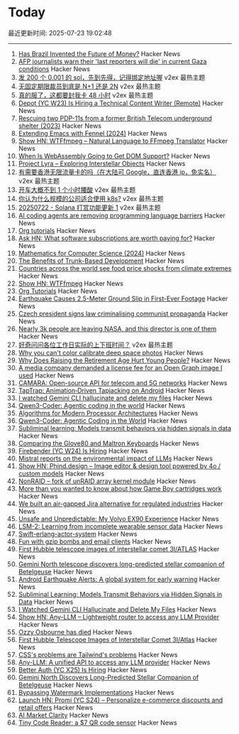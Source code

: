 # Today

最近更新时间: 2025-07-23 19:02:48

--- 
1. [Has Brazil Invented the Future of Money?](https://paulkrugman.substack.com/p/has-brazil-invented-the-future-of) Hacker News
2. [AFP journalists warn their 'last reporters will die' in current Gaza conditions](https://apnews.com/article/gaza-hunger-journalists-food-afp-32c19db56ddf9f3e6a847c76a676c7c9) Hacker News
3. [发 200 个 0.001 的 sol，先到先得，记得绑定地址喔](https://www.v2ex.com/t/1147109) v2ex 最热主题
4. [无固定期限裁员到底是 N+1 还是 2N](https://www.v2ex.com/t/1147098) v2ex 最热主题
5. [真的服了，这都要封我卡 48 小时](https://www.v2ex.com/t/1147033) v2ex 最热主题
6. [Depot (YC W23) Is Hiring a Technical Content Writer (Remote)](https://www.ycombinator.com/companies/depot/jobs/BzrfAzP-technical-content-writer) Hacker News
7. [Rescuing two PDP-11s from a former British Telecom underground shelter (2023)](https://forum.vcfed.org/index.php?threads/rescuing-two-pdp-11-systems-in-uk-from-a-former-big-british-telecom-underground-shelter-in-central-london.1244723/page-2) Hacker News
8. [Extending Emacs with Fennel (2024)](https://andreyor.st/posts/2024-12-20-extending-emacs-with-fennel/) Hacker News
9. [Show HN: WTFfmpeg – Natural Language to FFmpeg Translator](https://github.com/scottvr/wtffmpeg) Hacker News
10. [When Is WebAssembly Going to Get DOM Support?](https://queue.acm.org/detail.cfm?id=3746174) Hacker News
11. [Project Lyra – Exploring Interstellar Objects](https://i4is.org/what-we-do/technical/project-lyra/) Hacker News
12. [有需要香港无限流量卡的吗（在大陆可 Google，直连香港 ip，免实名）](https://www.v2ex.com/t/1147071) v2ex 最热主题
13. [开车大概不到 1 个小时腰酸](https://www.v2ex.com/t/1147023) v2ex 最热主题
14. [你认为什么规模的公司适合使用 k8s?](https://www.v2ex.com/t/1147021) v2ex 最热主题
15. [20250722 - Solana 打赏功能更新 1](https://www.v2ex.com/t/1147010) v2ex 最热主题
16. [AI coding agents are removing programming language barriers](https://railsatscale.com/2025-07-19-ai-coding-agents-are-removing-programming-language-barriers/) Hacker News
17. [Org tutorials](https://orgmode.org/worg/org-tutorials/index.html) Hacker News
18. [Ask HN: What software subscriptions are worth paying for?](https://news.ycombinator.com/item?id=44655866) Hacker News
19. [Mathematics for Computer Science (2024)](https://ocw.mit.edu/courses/6-1200j-mathematics-for-computer-science-spring-2024/) Hacker News
20. [The Benefits of Trunk-Based Development](https://thinkinglabs.io/articles/2025/07/21/on-the-benefits-of-trunk-based-development.html) Hacker News
21. [Countries across the world see food price shocks from climate extremes](https://www.bsc.es/news/bsc-news/countries-across-the-world-see-food-price-shocks-climate-extremes-research-involving-bsc-shows) Hacker News
22. [Show HN: WTFfmpeg](https://github.com/scottvr/wtffmpeg) Hacker News
23. [Org Tutorials](https://orgmode.org/worg/org-tutorials/index.html) Hacker News
24. [Earthquake Causes 2.5-Meter Ground Slip in First-Ever Footage](https://www.vice.com/en/article/earthquake-causes-2-5-meter-ground-slip-in-first-ever-footage/) Hacker News
25. [Czech president signs law criminalising communist propaganda](https://www.euractiv.com/section/politics/news/czech-president-signs-law-criminalising-communist-propaganda/) Hacker News
26. [Nearly 3k people are leaving NASA, and this director is one of them](https://arstechnica.com/space/2025/07/the-director-of-nasas-largest-science-center-is-leaving-government/) Hacker News
27. [好奇问问各位工作日实际的上下班时间？](https://www.v2ex.com/t/1147024) v2ex 最热主题
28. [Why you can't color calibrate deep space photos](https://maurycyz.com/misc/cc/) Hacker News
29. [Why Does Raising the Retirement Age Hurt Young People?](https://www.governance.fyi/p/why-does-raising-the-retirement-age) Hacker News
30. [A media company demanded a license fee for an Open Graph image I used](https://alistairshepherd.uk/writing/open-graph-licensing/) Hacker News
31. [CAMARA: Open-source API for telecom and 5G networks](https://www.gsma.com/solutions-and-impact/technologies/networks/operator-platform-hp/camara-2/) Hacker News
32. [TapTrap: Animation‑Driven Tapjacking on Android](https://taptrap.click/) Hacker News
33. [I watched Gemini CLI hallucinate and delete my files](https://anuraag2601.github.io/gemini_cli_disaster.html) Hacker News
34. [Qwen3-Coder: Agentic coding in the world](https://qwenlm.github.io/blog/qwen3-coder/) Hacker News
35. [Algorithms for Modern Processor Architectures](https://lemire.github.io/talks/2025/sea/sea2025.html) Hacker News
36. [Qwen3-Coder: Agentic Coding in the World](https://qwenlm.github.io/blog/qwen3-coder/) Hacker News
37. [Subliminal learning: Models transmit behaviors via hidden signals in data](https://alignment.anthropic.com/2025/subliminal-learning/) Hacker News
38. [Comparing the Glove80 and Maltron Keyboards](https://tratt.net/laurie/blog/2025/comparing_the_glove80_and_maltron_keyboards.html) Hacker News
39. [Firebender (YC W24) Is Hiring](https://www.ycombinator.com/companies/firebender/jobs/yisDXr5-founding-engineer-generalist) Hacker News
40. [Mistral reports on the environmental impact of LLMs](https://mistral.ai/news/our-contribution-to-a-global-environmental-standard-for-ai) Hacker News
41. [Show HN: Phind.design – Image editor & design tool powered by 4o / custom models](https://phind.design) Hacker News
42. [NonRAID – fork of unRAID array kernel module](https://github.com/qvr/nonraid) Hacker News
43. [More than you wanted to know about how Game Boy cartridges work](https://abc.decontextualize.com/more-than-you-wanted-to-know/) Hacker News
44. [We built an air-gapped Jira alternative for regulated industries](https://plane.so/blog/everything-you-need-to-know-about-plane-air-gapped) Hacker News
45. [Unsafe and Unpredictable: My Volvo EX90 Experience](https://www.myvolvoex90.com/) Hacker News
46. [LSM-2: Learning from incomplete wearable sensor data](https://research.google/blog/lsm-2-learning-from-incomplete-wearable-sensor-data/) Hacker News
47. [Swift-erlang-actor-system](https://forums.swift.org/t/introducing-swift-erlang-actor-system/81248) Hacker News
48. [Fun with gzip bombs and email clients](https://www.grepular.com/Fun_with_Gzip_Bombs_and_Email_Clients) Hacker News
49. [First Hubble telescope images of interstellar comet 3I/ATLAS](https://bsky.app/profile/astrafoxen.bsky.social/post/3luiwnar3j22o) Hacker News
50. [Gemini North telescope discovers long-predicted stellar companion of Betelgeuse](https://www.science.org/content/article/betelgeuse-s-long-predicted-stellar-companion-may-have-been-found-last) Hacker News
51. [Android Earthquake Alerts: A global system for early warning](https://research.google/blog/android-earthquake-alerts-a-global-system-for-early-warning/) Hacker News
52. [Subliminal Learning: Models Transmit Behaviors via Hidden Signals in Data](https://alignment.anthropic.com/2025/subliminal-learning/) Hacker News
53. [I Watched Gemini CLI Hallucinate and Delete My Files](https://anuraag2601.github.io/gemini_cli_disaster.html) Hacker News
54. [Show HN: Any-LLM – Lightweight router to access any LLM Provider](https://github.com/mozilla-ai/any-llm) Hacker News
55. [Ozzy Osbourne has died](https://www.bbc.co.uk/news/live/cn0qq5nyxn0t) Hacker News
56. [First Hubble Telescope Images of Interstellar Comet 3I/Atlas](https://bsky.app/profile/astrafoxen.bsky.social/post/3luiwnar3j22o) Hacker News
57. [CSS's problems are Tailwind's problems](https://colton.dev/blog/tailwind-is-the-worst-of-all-worlds/) Hacker News
58. [Any-LLM: A unified API to access any LLM provider](https://blog.mozilla.ai/introducing-any-llm-a-unified-api-to-access-any-llm-provider/) Hacker News
59. [Better Auth (YC X25) Is Hiring](https://www.ycombinator.com/companies/better-auth/jobs/N0CtN58-staff-engineer) Hacker News
60. [Gemini North Discovers Long-Predicted Stellar Companion of Betelgeuse](https://noirlab.edu/public/news/noirlab2523/) Hacker News
61. [Bypassing Watermark Implementations](https://blog.kulkan.com/bypassing-watermark-implementations-fe39e98ca22b) Hacker News
62. [Launch HN: Promi (YC S24) – Personalize e-commerce discounts and retail offers](https://news.ycombinator.com/item?id=44649115) Hacker News
63. [AI Market Clarity](https://blog.eladgil.com/p/ai-market-clarity) Hacker News
64. [Tiny Code Reader: a $7 QR code sensor](https://excamera.substack.com/p/tiny-code-reader-a-7-qr-code-sensor) Hacker News
